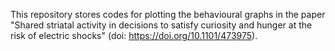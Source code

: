 This repository stores codes for plotting the behavioural graphs in the paper "Shared striatal activity in decisions to satisfy curiosity and hunger at the risk of electric shocks" (doi: https://doi.org/10.1101/473975).
